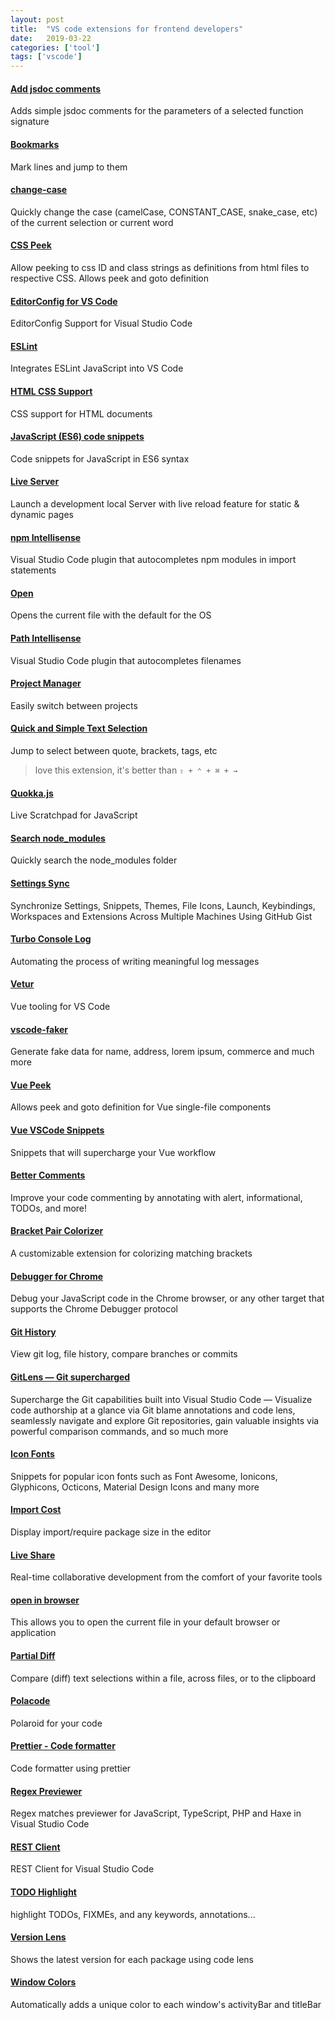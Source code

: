 ```yaml
---
layout: post
title:  "VS code extensions for frontend developers"
date:   2019-03-22
categories: ['tool']
tags: ['vscode']
---
```


#### [Add jsdoc comments](https://marketplace.visualstudio.com/items?itemName=stevencl.addDocComments)

Adds simple jsdoc comments for the parameters of a selected function signature

#### [Bookmarks](https://marketplace.visualstudio.com/items?itemName=alefragnani.Bookmarks)

Mark lines and jump to them

#### [change-case](https://marketplace.visualstudio.com/items?itemName=wmaurer.change-case)

Quickly change the case (camelCase, CONSTANT_CASE, snake_case, etc) of the current selection or current word

#### [CSS Peek](https://marketplace.visualstudio.com/items?itemName=pranaygp.vscode-css-peek)

Allow peeking to css ID and class strings as definitions from html files to respective CSS. Allows peek and goto definition

#### [EditorConfig for VS Code](https://marketplace.visualstudio.com/items?itemName=EditorConfig.EditorConfig)

EditorConfig Support for Visual Studio Code

#### [ESLint](https://marketplace.visualstudio.com/items?itemName=dbaeumer.vscode-eslint)

Integrates ESLint JavaScript into VS Code

#### [HTML CSS Support](https://marketplace.visualstudio.com/items?itemName=ecmel.vscode-html-css)

CSS support for HTML documents

#### [JavaScript (ES6) code snippets](https://marketplace.visualstudio.com/items?itemName=xabikos.JavaScriptSnippets)

Code snippets for JavaScript in ES6 syntax

#### [Live Server](https://marketplace.visualstudio.com/items?itemName=ritwickdey.LiveServer)

Launch a development local Server with live reload feature for static & dynamic pages

#### [npm Intellisense](https://marketplace.visualstudio.com/items?itemName=christian-kohler.npm-intellisense)

Visual Studio Code plugin that autocompletes npm modules in import statements

#### [Open](https://marketplace.visualstudio.com/items?itemName=sandcastle.vscode-open)

Opens the current file with the default for the OS

#### [Path Intellisense](https://marketplace.visualstudio.com/items?itemName=christian-kohler.path-intellisense)

Visual Studio Code plugin that autocompletes filenames

#### [Project Manager](https://marketplace.visualstudio.com/items?itemName=alefragnani.project-manager)

Easily switch between projects

#### [Quick and Simple Text Selection](https://marketplace.visualstudio.com/items?itemName=dbankier.vscode-quick-select)

Jump to select between quote, brackets, tags, etc

> love this extension, it's better than `⇧ + ⌃ + ⌘ + →`

#### [Quokka.js](https://marketplace.visualstudio.com/items?itemName=WallabyJs.quokka-vscode)

Live Scratchpad for JavaScript

#### [Search node_modules](https://marketplace.visualstudio.com/items?itemName=jasonnutter.search-node-modules)

Quickly search the node_modules folder

#### [Settings Sync](https://marketplace.visualstudio.com/items?itemName=Shan.code-settings-sync)

Synchronize Settings, Snippets, Themes, File Icons, Launch, Keybindings, Workspaces and Extensions Across Multiple Machines Using GitHub Gist

#### [Turbo Console Log](https://marketplace.visualstudio.com/items?itemName=ChakrounAnas.turbo-console-log)

Automating the process of writing meaningful log messages

#### [Vetur](https://marketplace.visualstudio.com/items?itemName=octref.vetur)

Vue tooling for VS Code

#### [vscode-faker](https://marketplace.visualstudio.com/items?itemName=deerawan.vscode-faker)

Generate fake data for name, address, lorem ipsum, commerce and much more

#### [Vue Peek](https://marketplace.visualstudio.com/items?itemName=dariofuzinato.vue-peek)

Allows peek and goto definition for Vue single-file components

#### [Vue VSCode Snippets](https://marketplace.visualstudio.com/items?itemName=sdras.vue-vscode-snippets)

Snippets that will supercharge your Vue workflow

#### [Better Comments](https://marketplace.visualstudio.com/items?itemName=aaron-bond.better-comments)

Improve your code commenting by annotating with alert, informational, TODOs, and more!

#### [Bracket Pair Colorizer](https://marketplace.visualstudio.com/items?itemName=CoenraadS.bracket-pair-colorizer)

A customizable extension for colorizing matching brackets

#### [Debugger for Chrome](https://marketplace.visualstudio.com/items?itemName=msjsdiag.debugger-for-chrome)

Debug your JavaScript code in the Chrome browser, or any other target that supports the Chrome Debugger protocol

#### [Git History](https://marketplace.visualstudio.com/items?itemName=donjayamanne.githistory)

View git log, file history, compare branches or commits

#### [GitLens — Git supercharged](https://marketplace.visualstudio.com/items?itemName=eamodio.gitlens)

Supercharge the Git capabilities built into Visual Studio Code — Visualize code authorship at a glance via Git blame annotations and code lens, seamlessly navigate and explore Git repositories, gain valuable insights via powerful comparison commands, and so much more

#### [Icon Fonts](https://marketplace.visualstudio.com/items?itemName=idleberg.icon-fonts)

Snippets for popular icon fonts such as Font Awesome, Ionicons, Glyphicons, Octicons, Material Design Icons and many more

#### [Import Cost](https://marketplace.visualstudio.com/items?itemName=wix.vscode-import-cost)

Display import/require package size in the editor

#### [Live Share](https://marketplace.visualstudio.com/items?itemName=MS-vsliveshare.vsliveshare)

Real-time collaborative development from the comfort of your favorite tools

#### [open in browser](https://marketplace.visualstudio.com/items?itemName=techer.open-in-browser)

This allows you to open the current file in your default browser or application

#### [Partial Diff](https://marketplace.visualstudio.com/items?itemName=ryu1kn.partial-diff)

Compare (diff) text selections within a file, across files, or to the clipboard

#### [Polacode](https://marketplace.visualstudio.com/items?itemName=pnp.polacode)

Polaroid for your code

#### [Prettier - Code formatter](https://marketplace.visualstudio.com/items?itemName=esbenp.prettier-vscode)

Code formatter using prettier

#### [Regex Previewer](https://marketplace.visualstudio.com/items?itemName=chrmarti.regex)

Regex matches previewer for JavaScript, TypeScript, PHP and Haxe in Visual Studio Code

#### [REST Client](https://marketplace.visualstudio.com/items?itemName=humao.rest-client)

REST Client for Visual Studio Code

#### [TODO Highlight](https://marketplace.visualstudio.com/items?itemName=humao.rest-client)

highlight TODOs, FIXMEs, and any keywords, annotations...

#### [Version Lens](https://marketplace.visualstudio.com/items?itemName=pflannery.vscode-versionlens)

Shows the latest version for each package using code lens

#### [Window Colors](https://marketplace.visualstudio.com/items?itemName=stuart.unique-window-colors)

Automatically adds a unique color to each window's activityBar and titleBar
